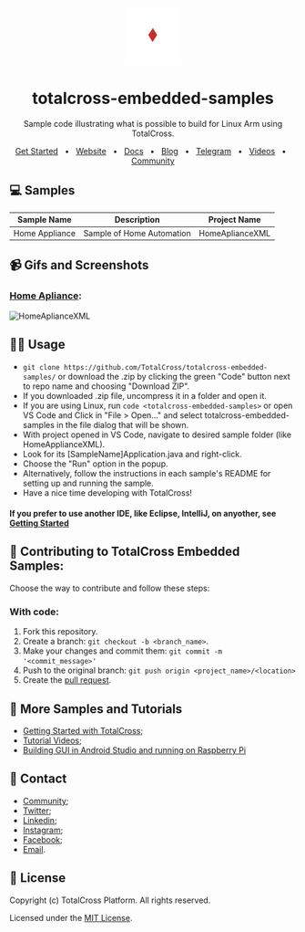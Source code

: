 <div align="center"> <a href="https://totalcross.com/" target="_blank"> <img src="https://github.com/TotalCross/totalcross/blob/master/totalcross.gif" alt="totalcross logo"/></a></div>

<div align="center"> 
<h1> totalcross-embedded-samples </h1> </div>
<p align="center">Sample code illustrating what is possible to build for Linux Arm using TotalCross. </strong></em></p>

<div align="center">
  <a href="https://learn.totalcross.com/documentation/get-started" target="_blank">Get Started</a>
  <span>&nbsp;&nbsp;•&nbsp;&nbsp;</span>
  <a href="https://totalcross.com/" target="_blank">Website</a>
  <span>&nbsp;&nbsp;•&nbsp;&nbsp;</span>
  <a href="http://learn.totalcross.com/" target="_blank">Docs</a>
  <span>&nbsp;&nbsp;•&nbsp;&nbsp;</span>
  <a href="https://medium.com/totalcross-community" target="_blank">Blog</a>
  <span>&nbsp;&nbsp;•&nbsp;&nbsp;</span>
  <a href="https://t.me/totalcrosscommunity" target="_blank">Telegram</a>
  <span>&nbsp;&nbsp;•&nbsp;&nbsp;</span>
  <a href="https://www.youtube.com/c/totalcross" target="_blank">Videos</a>
  <span>&nbsp;&nbsp;•&nbsp;&nbsp;</span>
  <a href="https://totalcross.com/community/" target="_blank">Community</a>
</div>

## 💻 Samples

|Sample Name | Description | Project Name  | 
|:-:|---|---|
| Home Appliance | Sample of Home Automation| HomeAplianceXML |     

## 📹 Gifs and Screenshots
### [Home Apliance](https://www.youtube.com/watch?v=ZX_cpSDUCxI&feature=youtu.be):


![HomeAplianceXML](https://github.com/TotalCross/totalcross-embedded-samples/blob/master/samples_images/R4L7x9T850.gif)

## :woman_technologist: Usage

- `git clone https://github.com/TotalCross/totalcross-embedded-samples/` or download the .zip by clicking the green "Code" button next to repo name and choosing "Download ZIP".
- If you downloaded .zip file, uncompress it in a folder and open it.
- If you are using Linux, run `code <totalcross-embedded-samples>` or open VS Code and Click in "File > Open..." and select totalcross-embedded-samples in the file dialog that will be shown.
- With project opened in VS Code, navigate to desired sample folder (like HomeApplianceXML).
- Look for its [SampleName]Application.java and right-click.
- Choose the "Run" option in the popup.
- Alternatively, follow the instructions in each sample's README for setting up and running the sample.
- Have a nice time developing with TotalCross!

#### If you prefer to use another IDE, like Eclipse, IntelliJ, on anyother, see [Getting Started](https://learn.totalcross.com/documentation/get-started)


## 🚧 Contributing to TotalCross Embedded Samples:
Choose the way to contribute and follow these steps:

### With code:
1. Fork this repository.
2. Create a branch: `git checkout -b <branch_name>`.
3. Make your changes and commit them: `git commit -m '<commit_message>'`
4. Push to the original branch: `git push origin <project_name>/<location>`
5. Create the [pull request](https://help.github.com/en/github/collaborating-with-issues-and-pull-requests/creating-a-pull-request).

## 📖 More Samples and Tutorials 
* [Getting Started with TotalCross](https://learn.totalcross.com/documentation/get-started);
* [Tutorial Videos](https://www.youtube.com/channel/UCSXUBRBC4Ec3_o9R7-3XX-w);
* [Building GUI in Android Studio and running on Raspberry Pi](https://www.youtube.com/watch?v=7o3p14wQPsE)

## 📢 Contact
* [Community](https://t.me/totalcrosscommunity);
* [Twitter](https://twitter.com/totalcross);
* [Linkedin](https://linkedin.com/company/totalcross);
* [Instagram](https://www.instagram.com/totalcross/);
* [Facebook](www.facebook.com/TotalCross/);
* [Email](mailto:vaneska.sousa@totalcross.com).

## :page_facing_up: License
Copyright (c) TotalCross Platform. All rights reserved.

Licensed under the [MIT License](https://github.com/TotalCross/totalcross-embedded-samples/blob/master/LICENSE).
